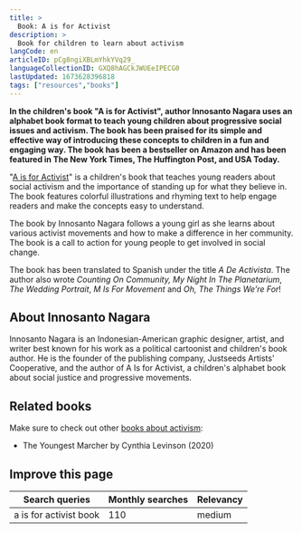 ```yaml
---
title: >
  Book: A is for Activist
description: >
  Book for children to learn about activism
langCode: en
articleID: pCg8ngiXBLmYhkYVq29_
languageCollectionID: GXQ8hAGCkJWUEeIPECG0
lastUpdated: 1673628396818
tags: ["resources","books"]
---
```


**In the children's book "A is for Activist", author Innosanto Nagara uses an alphabet book format to teach young children about progressive social issues and activism. The book has been praised for its simple and effective way of introducing these concepts to children in a fun and engaging way. The book has been a bestseller on Amazon and has been featured in The New York Times, The Huffington Post, and USA Today.**

"[A is for Activist](http://aisforactivist.org/childrens_books_for_the_99/a-is-for-activist/)" is a children's book that teaches young readers about social activism and the importance of standing up for what they believe in. The book features colorful illustrations and rhyming text to help engage readers and make the concepts easy to understand.

The book by Innosanto Nagara follows a young girl as she learns about various activist movements and how to make a difference in her community. The book is a call to action for young people to get involved in social change.

The book has been translated to Spanish under the title _A De Activista_. The author also wrote _Counting On Community, My Night In The Planetarium_, _The Wedding Portrait_, _M Is For Movement_ and _Oh, The Things We’re For_!

## About Innosanto Nagara

Innosanto Nagara is an Indonesian-American graphic designer, artist, and writer best known for his work as a political cartoonist and children's book author. He is the founder of the publishing company, Justseeds Artists' Cooperative, and the author of A Is for Activist, a children's alphabet book about social justice and progressive movements.

## Related books

Make sure to check out other [books about activism](/resources/books):

-   The Youngest Marcher by Cynthia Levinson (2020)

## Improve this page

<div><table><thead><tr><th>Search queries</th><th>Monthly searches</th><th>Relevancy</th></tr></thead><tbody><tr><td>a is for activist book</td><td>110</td><td>medium</td></tr></tbody></table></div>